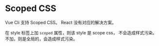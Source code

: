 # Scoped CSS
Vue Cli 支持 Scoped CSS。 React 没有对应的解决方案。

在 style 标签上加 `scoped` 属性，则该 style 是 scope css， 不会造成样式污染。不加，则是全局的，会造成样式污染。
